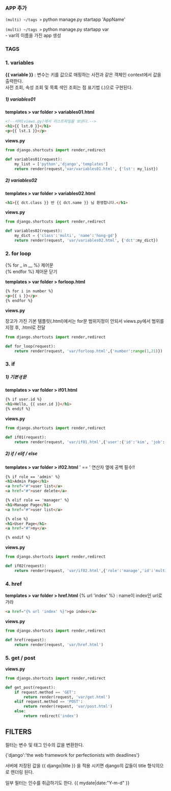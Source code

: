 ### APP 추가
`(multi) ~/tags >` python manage.py startapp 'AppName'

`(multi) ~/tags >` python manage.py startapp var <br>
    - var의 이름을 가진 app 생성

### TAGS
### 1. variables
**{{ variable }}** : 변수는 키를 값으로 매핑하는 사전과 같은 객체인 context에서 값을 출력한다. 
<br>
사전 조회, 속성 조회 및 목록 색인 조회는 점 표기법 (.)으로 구현된다.

##### 1) variables01
**templates > var folder > variables01.html**
```html
<!--서버(views.py)에서 리스트파일을 보낸다.-->
<h1>{{ lst.0 }}</h1> 
<p>{{ lst.1 }}</p>
```

**views.py**
```python
from django.shortcuts import render,redirect

def variables01(request):
    my_list = ['python','django','templates']
    return render(request,'var/variables01.html', {'lst': my_list})
```

##### 2) variables02
**templates > var folder > variables02.html**
```html
<h1>{{ dct.class }} 반 {{ dct.name }} 님 환영합니다.</h1> 
```
**views.py**
```python
from django.shortcuts import render,redirect

def variables02(request):
    my_dict = {'class':'multi', 'name':'hong-gd'}
    return render(request, 'var/variables02.html', {'dct':my_dict})
```

### 2. for loop
{% for _ in __ %} 제어문 <br> 
{% endfor %} 제어문 닫기

**templates > var folder > forloop.html**
```html
{% for i in number %}
<p>{{ i }}</p>
{% endfor %}
```
**views.py**

장고가 가진 기본 템플릿(.html)에서는 for문 범위지정이 안되서 views.py에서 범위를 지정 후, .html로 전달 
```python
from django.shortcuts import render,redirect

def for_loop(request):
    return render(request, 'var/forloop.html',{'number':range(1,21)})
```

### 3. if
##### 1) 기본 if문
**templates > var folder > if01.html**
```html
{% if user.id %}
<h1>Hello, {{ user.id }}</h1>
{% endif %}
```
**views.py**
 
```python
from django.shortcuts import render,redirect

def if01(request):
    return render(request, 'var/if01.html',{'user':{'id':'kim', 'job':'student'}})
```

##### 2) if / elif / else
**templates > var folder > if02.html**
' == ' 연산자 옆에 공백 필수!!
```html
{% if role == 'admin' %}
<h1>Admin Page</h1>
<a href="#">user list</a>
<a href="#">user delete</a>

{% elif role == 'manager' %}
<h1>Manage Page</h1>
<a href="#">user list</a>

{% else %}
<h1>User Page</h1>
<a href="#">my</a>

{% endif %}
```
**views.py**
 
```python
from django.shortcuts import render,redirect

def if02(request):
    return render(request, 'var/if02.html',{'role':'manage','id':'multi'})
```

### 4. href
**templates > var folder > href.html**
{% url 'index' %} : name이 index인 url로 가라 
```html
<a href="{% url 'index' %}">go index</a>
```
**views.py**
 
```python
from django.shortcuts import render,redirect

def href(request):
    return render(request, 'var/href.html')
```

### 5. get / post

**views.py**
 
```python
from django.shortcuts import render,redirect

def get_post(request):
    if request.method == 'GET':
        return render(request, 'var/get.html')
    elif request.method == 'POST':
        return render(request, 'var/post.html')
    else:
        return redirect('index')
```


## FILTERS

필터는 변수 및 태그 인수의 값을 변환한다. 

{'django':'the web framework for perfectionists with deadlines'}

서버에 저장된 값을 {{ django|title }} 을 적용 시키면 django의 값들이 title 형식의으로 렌더링 된다.

일부 필터는 인수를 취급하기도 한다. 
{{ mydate|date:"Y-m-d" }}


